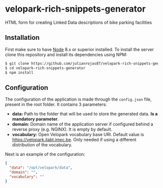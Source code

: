 # velopark-rich-snippets-generator
HTML form for creating Linked Data descriptions of bike parking facilities

## Installation
First make sure to have [Node](https://nodejs.org/en/) 8.x or superior installed. To install the server clone this repository and install its dependencies using NPM:
``` bash
$ git clone https://github.com/julianrojas87/velopark-rich-snippets-generator.git
$ cd velopark-rich-snippets-generator
$ npm install
```

## Configuration
The configuration of the application is made through the `config.json` file, present in the root folder. It contains 3 parameters:

- **data:** Path to the folder that will be used to store the generated data. **Is a mandatory parameter**.
- **domain:** Domain name of the application server if configured behind a reverse proxy (e.g. NGINX). It is empty by default.
- **vocabulary:** Open Velopark vocabulary base URI. Default value is https://velopark.ilabt.imec.be. Only needed if using a different distribution of the vocabulary. 

Next is an example of the configuration:

```json
{
  "data": "/opt/velopark/data",
  "domain": "",
  "vocabulary": ""
}
```
